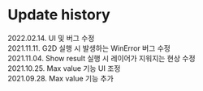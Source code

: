 # Update history

2022.02.14. UI 및 버그 수정 </br>
2021.11.11. G2D 실행 시 발생하는 WinError 버그 수정 </br>
2021.11.04. Show result 실행 시 레이어가 지워지는 현상 수정 </br>
2021.10.25. Max value 기능 UI 조정 </br>
2021.09.28. Max value 기능 추가 </br> 
